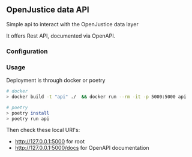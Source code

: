 ## OpenJustice data API
Simple api to interact with the OpenJustice data layer

 It offers Rest API, documented via OpenAPI.

### Configuration

### Usage
Deployment is through docker or poetry

```bash
# docker
> docker build -t "api" ./  && docker run --rm -it -p 5000:5000 api

# poetry
> poetry install
> poetry run api
```

Then check these local URI's:

* http://127.0.0.1:5000 for root
* http://127.0.0.1:5000/docs for OpenAPI documentation
